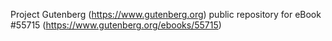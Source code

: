 Project Gutenberg (https://www.gutenberg.org) public repository for
eBook #55715 (https://www.gutenberg.org/ebooks/55715)
